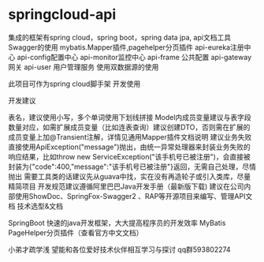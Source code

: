 # springcloud-api
集成的框架有spring cloud，spring boot，spring data jpa,
api文档工具Swagger的使用
mybatis.Mapper插件,pagehelper分页插件
api-eureka注册中心
api-config配置中心
api-monitor监控中心
api-frame 公共配置
api-gateway 网关
api-user 用户管理服务
使用双数据源的使用

此项目可作为spring cloud脚手架 开发使用

开发建议

表名，建议使用小写，多个单词使用下划线拼接
Model内成员变量建议与表字段数量对应，如需扩展成员变量（比如连表查询）建议创建DTO，否则需在扩展的成员变量上加@Transient注解，详情见通用Mapper插件文档说明
建议业务失败直接使用ApiException("message")抛出，由统一异常处理器来封装业务失败的响应结果，比如throw new ServiceException("该手机号已被注册")，会直接被封装为{"code":400,"message":"该手机号已被注册"}返回，无需自己处理，尽情抛出
需要工具类的话建议先从guava中找，实在没有再造轮子或引入类库，尽量精简项目
开发规范建议遵循阿里巴巴Java开发手册（最新版下载)
建议在公司内部使用ShowDoc、SpringFox-Swagger2 、RAP等开源项目来编写、管理API文档
技术选型&文档

SpringBoot 快速的java开发框架，大大提高程序员的开发效率
MyBatis PageHelper分页插件（查看官方中文文档）


小弟才疏学浅
望能和各位爱好技术伙伴相互学习与探讨
qq群593802274
